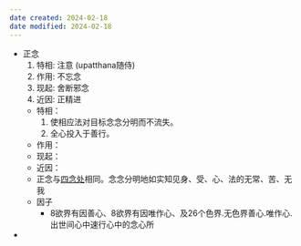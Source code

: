 ```yaml
---
date created: 2024-02-18
date modified: 2024-02-18
---
```

- 正念
    1. 特相: 注意 (upatthana随侍) 
    2. 作用: 不忘念
    3. 现起: 舍断邪念 
    4. 近因: 正精进
    - 特相：
        1. 使相应法对目标念念分明而不流失。
        2. 全心投入于善行。   
    - 作用：
    - 现起：
    - 近因：
    - 正念与[四念处](02%20Permanent%20notes/Dhamma/00%20Dhamma%20Concept/阿毗达摩-中文/四念处.md)相同。念念分明地如实知见身、受、心、法的无常、苦、无我    
    - 因子
        - 8欲界有因善心、8欲界有因唯作心、及26个色界.无色界善心.唯作心.出世间心中速行心中的念心所
- 
